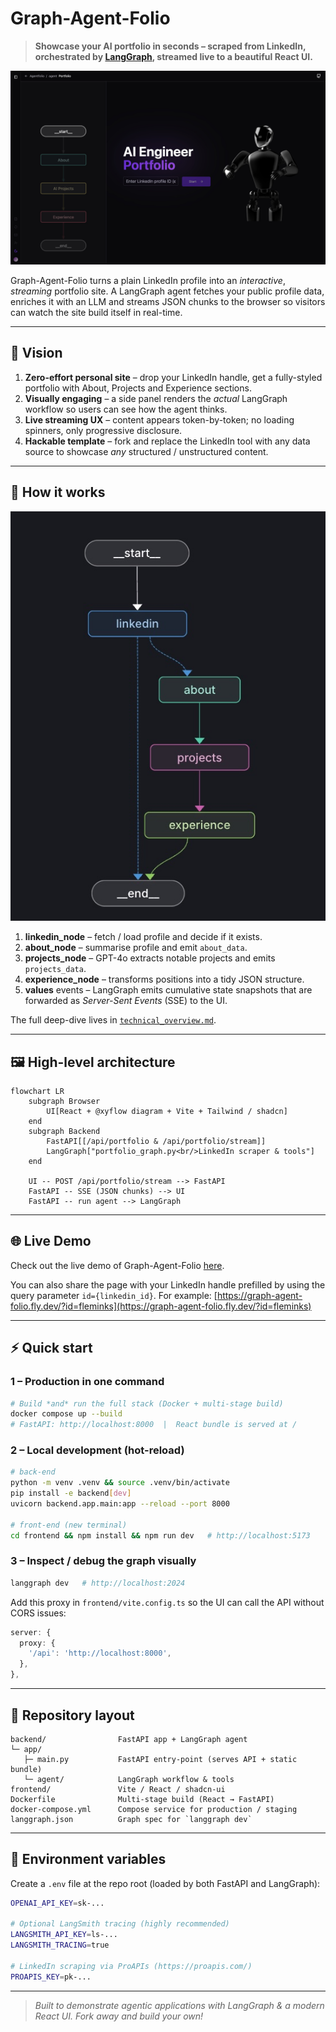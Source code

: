# Graph-Agent-Folio

> **Showcase your AI portfolio in seconds – scraped from LinkedIn, orchestrated by [LangGraph](https://www.langchain.com/langgraph), streamed live to a beautiful React UI.**

<p align="center"><img src="images/portfolio_screen.jpg" alt="Application screenshot" width="900"/></p>

Graph-Agent-Folio turns a plain LinkedIn profile into an *interactive*, *streaming* portfolio site.  A LangGraph agent fetches your public profile data, enriches it with an LLM and streams JSON chunks to the browser so visitors can watch the site build itself in real-time.

---

## 🔭 Vision

1. **Zero-effort personal site** – drop your LinkedIn handle, get a fully-styled portfolio with About, Projects and Experience sections.
2. **Visually engaging** – a side panel renders the *actual* LangGraph workflow so users can see how the agent thinks.
3. **Live streaming UX** – content appears token-by-token; no loading spinners, only progressive disclosure.
4. **Hackable template** – fork and replace the LinkedIn tool with any data source to showcase *any* structured / unstructured content.

---

## 🧠 How it works

<p align="left"><img src="images/langgraph_workflow.jpg" alt="LangGraph workflow diagram" width="600"/></p>

1. **linkedin_node** – fetch / load profile and decide if it exists.
2. **about_node** – summarise profile and emit `about_data`.
3. **projects_node** – GPT-4o extracts notable projects and emits `projects_data`.
4. **experience_node** – transforms positions into a tidy JSON structure.
5. **values** events – LangGraph emits cumulative state snapshots that are forwarded as *Server-Sent Events* (SSE) to the UI.

The full deep-dive lives in [`technical_overview.md`](technical_overview.md).

---

## 🖼️ High-level architecture

```mermaid
flowchart LR
    subgraph Browser
        UI[React + @xyflow diagram + Vite + Tailwind / shadcn]
    end
    subgraph Backend
        FastAPI[[/api/portfolio & /api/portfolio/stream]]
        LangGraph["portfolio_graph.py<br/>LinkedIn scraper & tools"]
    end

    UI -- POST /api/portfolio/stream --> FastAPI
    FastAPI -- SSE (JSON chunks) --> UI
    FastAPI -- run agent --> LangGraph
```

---

## 🌐 Live Demo

Check out the live demo of Graph-Agent-Folio [here](https://graph-agent-folio.fly.dev/).

You can also share the page with your LinkedIn handle prefilled by using the query parameter `id={linkedin_id}`. For example: [https://graph-agent-folio.fly.dev/?id=fleminks](https://graph-agent-folio.fly.dev/?id=fleminks)

---

## ⚡ Quick start

### 1 – Production in one command

```bash
# Build *and* run the full stack (Docker + multi-stage build)
docker compose up --build
# FastAPI: http://localhost:8000  |  React bundle is served at /
```

### 2 – Local development (hot-reload)

```bash
# back-end
python -m venv .venv && source .venv/bin/activate
pip install -e backend[dev]
uvicorn backend.app.main:app --reload --port 8000

# front-end (new terminal)
cd frontend && npm install && npm run dev   # http://localhost:5173
```

### 3 – Inspect / debug the graph visually

```bash
langgraph dev   # http://localhost:2024
```

Add this proxy in `frontend/vite.config.ts` so the UI can call the API without CORS issues:

```ts
server: {
  proxy: {
    '/api': 'http://localhost:8000',
  },
},
```

---

## 📁 Repository layout

```text
backend/                FastAPI app + LangGraph agent
└─ app/
   ├─ main.py           FastAPI entry-point (serves API + static bundle)
   └─ agent/            LangGraph workflow & tools
frontend/               Vite / React / shadcn-ui
Dockerfile              Multi-stage build (React → FastAPI)
docker-compose.yml      Compose service for production / staging
langgraph.json          Graph spec for `langgraph dev`
```

---

## 🔐 Environment variables

Create a `.env` file at the repo root (loaded by both FastAPI and LangGraph):

```bash
OPENAI_API_KEY=sk-...

# Optional LangSmith tracing (highly recommended)
LANGSMITH_API_KEY=ls-...
LANGSMITH_TRACING=true

# LinkedIn scraping via ProAPIs (https://proapis.com/)
PROAPIS_KEY=pk-...
```

---

> _Built to demonstrate agentic applications with LangGraph & a modern React UI.  Fork away and build your own!_
